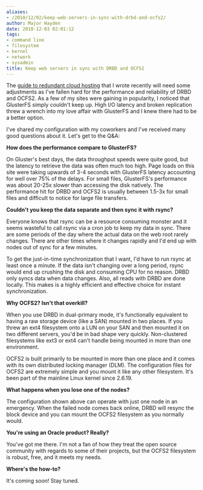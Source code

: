```yaml
---
aliases:
- /2010/12/02/keep-web-servers-in-sync-with-drbd-and-ocfs2/
author: Major Hayden
date: 2010-12-03 02:01:12
tags:
- command line
- filesystem
- kernel
- network
- sysadmin
title: Keep web servers in sync with DRBD and OCFS2
---
```


The [guide to redundant cloud hosting][1] that I wrote recently will need some adjustments as I've fallen hard for the performance and reliability of DRBD and OCFS2. As a few of my sites were gaining in popularity, I noticed that GlusterFS simply couldn't keep up. High I/O latency and broken replication threw a wrench into my love affair with GlusterFS and I knew there had to be a better option.

I've shared my configuration with my coworkers and I've received many good questions about it. Let's get to the Q&A:

**How does the performance compare to GlusterFS?**

On Gluster's best days, the data throughput speeds were quite good, but the latency to retrieve the data was often much too high. Page loads on this site were taking upwards of 3-4 seconds with GlusterFS latency accounting for well over 75% of the delays. For small files, GlusterFS's performance was about 20-25x slower than accessing the disk natively. The performance hit for DRBD and OCFS2 is usually between 1.5-3x for small files and difficult to notice for large file transfers.

**Couldn't you keep the data separate and then sync it with rsync?**

Everyone knows that rsync can be a resource consuming monster and it seems wasteful to call rsync via a cron job to keep my data in sync. There are some periods of the day where the actual data on the web root rarely changes. There are other times where it changes rapidly and I'd end up with nodes out of sync for a few minutes.

To get the just-in-time synchronization that I want, I'd have to run rsync at least once a minute. If the data isn't changing over a long period, rsync would end up crushing the disk and consuming CPU for no reason. DRBD only syncs data when data changes. Also, all reads with DRBD are done locally. This makes is a highly efficient and effective choice for instant synchronization.

**Why OCFS2? Isn't that overkill?**

When you use DRBD in dual-primary mode, it's functionally equivalent to having a raw storage device (like a SAN) mounted in two places. If you threw an ext4 filesystem onto a LUN on your SAN and then mounted it on two different servers, you'd be in bad shape very quickly. Non-clustered filesystems like ext3 or ext4 can't handle being mounted in more than one environment.

OCFS2 is built primarily to be mounted in more than one place and it comes with its own distributed locking manager (DLM). The configuration files for OCFS2 are extremely simple and you mount it like any other filesystem. It's been part of the mainline Linux kernel since 2.6.19.

**What happens when you lose one of the nodes?**

The configuration shown above can operate with just one node in an emergency. When the failed node comes back online, DRBD will resync the block device and you can mount the OCFS2 filesystem as you normally would.

**You're using an Oracle product? Really?**

You've got me there. I'm not a fan of how they treat the open source community with regards to some of their projects, but the OCFS2 filesystem is robust, free, and it meets my needs.

**Where's the how-to?**

It's coming soon! Stay tuned.

 [1]: /redundant-cloud-hosting-configuration-guide/